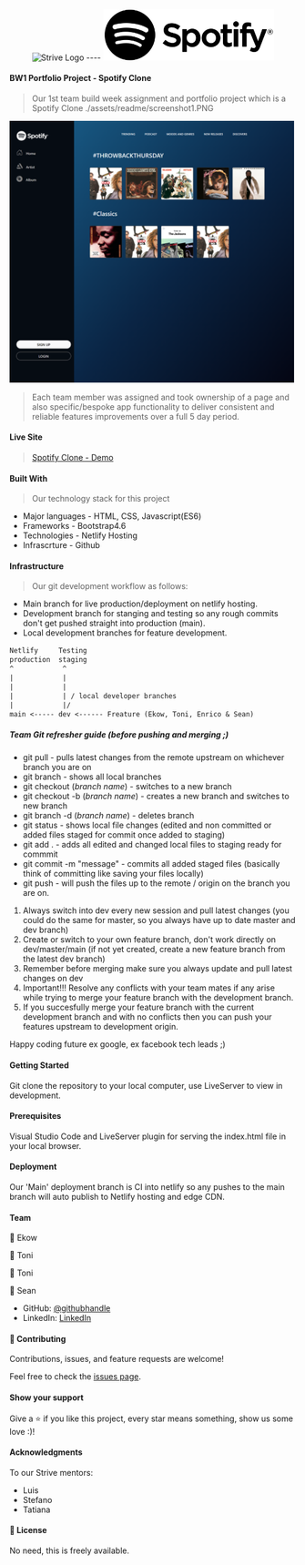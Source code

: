 
<div align="center" justify="center" style="text-align:center; -webkit-animation: rotate-90-cw 3s linear infinite both; animation: rotate-90-cw 3s linear infinite both">
  <img width="300" alt="Strive Logo" src="https://strive.school/assets/strive_black.png">  ---- <img width="300" alt="Strive Logo" src="/assets/Logo1.png"> 
</div>

#### BW1 Portfolio Project - Spotify Clone

> Our 1st team build week assignment and portfolio project which is a Spotify Clone
./assets/readme/screenshot1.PNG
<img width="500" alt="Spotify clone homepage" src="./assets/readme/screenshot1.PNG"> 

> Each team member was assigned and took ownership of a page and also specific/bespoke app functionality to deliver consistent and reliable features improvements over a full 5 day period.

#### Live Site

> [Spotify Clone - Demo](https://strive-buildweek1-spotify-clone.netlify.app)

#### Built With

> Our technology stack for this project

- Major languages - HTML, CSS, Javascript(ES6)
- Frameworks - Bootstrap4.6
- Technologies - Netlify Hosting
- Infrascrture - Github

#### Infrastructure

> Our git development workflow as follows: 

- Main branch for live production/deployment on netlify hosting.
- Development branch for stanging and testing so any rough commits don't get pushed straight into production (main).
- Local development branches for feature development.

```
Netlify     Testing
production  staging
^            ^
|            |
|            |  
|            | / local developer branches
|            |/
main <----- dev <------ Freature (Ekow, Toni, Enrico & Sean)

```

##### Team Git refresher guide (before pushing and merging ;)

- git pull - pulls latest changes from the remote upstream on whichever branch you are on
- git branch - shows all local branches
- git checkout (_branch name_) - switches to a new branch
- git checkout -b (_branch name_) - creates a new branch and switches to new branch
- git branch -d (_branch name_) - deletes branch
- git status - shows local file changes (edited and non committed or added files staged for commit once added to staging)
- git add . - adds all edited and changed local files to staging ready for commmit
- git commit -m "message" - commits all added staged files (basically think of committing like saving your files locally)
- git push - will push the files up to the remote / origin on the branch you are on.


1. Always switch into dev every new session and pull latest changes (you could do the same for master, so you always have up to date master and dev branch)
2. Create or switch to your own feature branch, don't work directly on dev/master/main (if not yet created, create a new feature branch from the latest dev branch)
3. Remember before merging make sure you always update and pull latest changes on dev
4. Important!!! Resolve any conflicts with your team mates if any arise while trying to merge your feature branch with the development branch.
5. If you succesfully merge your feature branch with the current development branch and with no conflicts then you can push your features upstream to development origin.

Happy coding future ex google, ex facebook tech leads ;)

#### Getting Started

Git clone the repository to your local computer, use LiveServer to view in development.

#### Prerequisites

Visual Studio Code and LiveServer plugin for serving the index.html file in your local browser.

#### Deployment

Our 'Main' deployment branch is CI into netlify so any pushes to the main branch will auto publish to Netlify hosting and edge CDN.

#### Team



👤 Ekow

👤 Toni

👤 Toni

👤 Sean

- GitHub: [@githubhandle](https://github.com/SKopsap)
- LinkedIn: [LinkedIn](https://linkedin.com/seanknowlesmd)

#### 🤝 Contributing

Contributions, issues, and feature requests are welcome!

Feel free to check the [issues page](issues/).

#### Show your support

Give a ⭐️ if you like this project, every star means something, show us some love :)!

#### Acknowledgments

To our Strive mentors:

- Luis
- Stefano
- Tatiana

#### 📝 License

No need, this is freely available.
